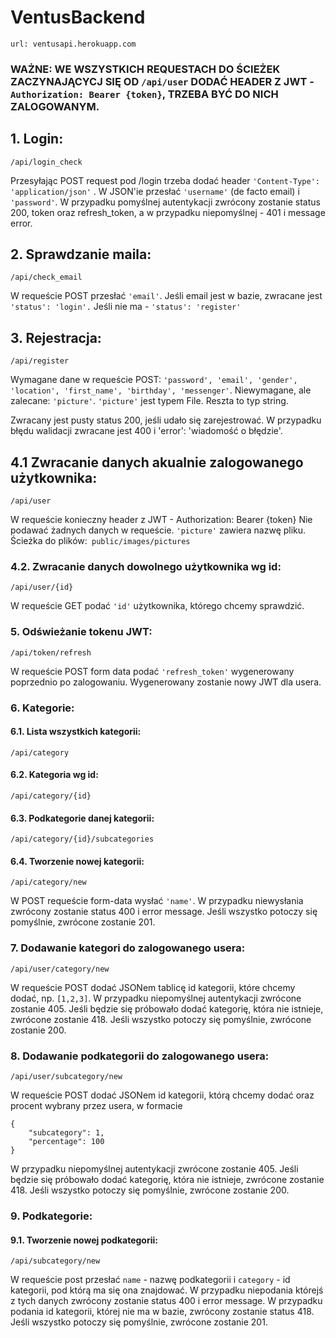 # VentusBackend

```
url: ventusapi.herokuapp.com
```

### WAŻNE: WE WSZYSTKICH REQUESTACH DO ŚCIEŻEK ZACZYNAJĄCYCJ SIĘ OD ```/api/user``` DODAĆ HEADER Z JWT - ```Authorization: Bearer {token}```, TRZEBA BYĆ DO NICH ZALOGOWANYM.

## 1. Login:

```
/api/login_check
```

Przesyłając POST request pod /login trzeba dodać header ```'Content-Type': 'application/json'``` . W JSON'ie przesłać ```'username'``` (de facto email)
i ```'password'```. W przypadku pomyślnej autentykacji zwrócony zostanie status 200, token oraz refresh_token, a w przypadku niepomyślnej - 401 i message error.

## 2. Sprawdzanie maila:

```
/api/check_email
```


W requeście POST przesłać ```'email'```.
Jeśli email jest w bazie, zwracane jest ```'status': 'login'.```
Jeśli nie ma - ```'status': 'register'```

## 3. Rejestracja:

```
/api/register
```

Wymagane dane w requeście POST: ```'password', 'email', 'gender', 'location', 'first_name', 'birthday', 'messenger'```.
Niewymagane, ale zalecane: ```'picture'```. ```'picture'``` jest typem File. Reszta to typ string.

Zwracany jest pusty status 200, jeśli udało się zarejestrować.
W przypadku błędu walidacji zwracane jest 400 i 'error': 'wiadomość o błędzie'.

## 4.1 Zwracanie danych akualnie zalogowanego użytkownika:

```
/api/user
```

W requeście konieczny header z JWT - Authorization: Bearer {token}
Nie podawać żadnych danych w requeście.
```'picture'``` zawiera nazwę pliku. Ścieżka do plików:``` public/images/pictures```

### 4.2. Zwracanie danych dowolnego użytkownika wg id:

```
/api/user/{id}
```

W requeście GET podać ```'id'``` użytkownika, którego chcemy sprawdzić.

### 5. Odświeżanie tokenu JWT:

```
/api/token/refresh
```

W requeście POST form data podać ```'refresh_token'``` wygenerowany poprzednio po zalogowaniu. Wygenerowany zostanie nowy JWT dla usera.

### 6. Kategorie:
#### 6.1. Lista wszystkich kategorii:

```
/api/category
```
#### 6.2. Kategoria wg id:

```
/api/category/{id}
```
#### 6.3. Podkategorie danej kategorii:

```
/api/category/{id}/subcategories
```
#### 6.4. Tworzenie nowej kategorii:

```
/api/category/new
```
W POST requeście form-data wysłać ```'name'```.
W przypadku niewysłania zwrócony zostanie status 400 i error message.
Jeśli wszystko potoczy się pomyślnie, zwrócone zostanie 201.

### 7. Dodawanie kategori do zalogowanego usera:

```
/api/user/category/new
```
W requeście POST dodać JSONem tablicę id kategorii, które chcemy dodać, np. ```[1,2,3]```. 
W przypadku niepomyślnej autentykacji zwrócone zostanie 405. Jeśli będzie się próbowało dodać kategorię, która nie istnieje, zwrócone zostanie 418. Jeśli wszystko potoczy się pomyślnie, zwrócone zostanie 200.

### 8. Dodawanie podkategorii do zalogowanego usera:

```
/api/user/subcategory/new
```
W requeście POST dodać JSONem id kategorii, którą chcemy dodać oraz procent wybrany przez usera, w formacie
```
{
	"subcategory": 1,
	"percentage": 100
}
```
W przypadku niepomyślnej autentykacji zwrócone zostanie 405. Jeśli będzie się próbowało dodać kategorię, która nie istnieje, zwrócone zostanie 418. Jeśli wszystko potoczy się pomyślnie, zwrócone zostanie 200.

### 9. Podkategorie:
#### 9.1. Tworzenie nowej podkategorii:

```
/api/subcategory/new
```
W requeście post przesłać `name` - nazwę podkategorii i `category` - id kategorii, pod którą ma się ona znajdować.
W przypadku niepodania którejś z tych danych zwrócony zostanie status 400 i error message.
W przypadku podania id kategorii, której nie ma w bazie, zwrócony zostanie status 418.
Jeśli wszystko potoczy się pomyślnie, zwrócone zostanie 201.

